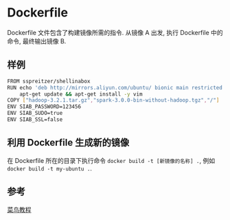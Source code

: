 # Dockerfile

Dockerfile 文件包含了构建镜像所需的指令. 从镜像 A 出发, 执行 Dockerfile 中的命令, 最终输出镜像 B.

## 样例

``` sh
FROM sspreitzer/shellinabox
RUN echo 'deb http://mirrors.aliyun.com/ubuntu/ bionic main restricted universe multiverse' > /etc/apt/sources.list && \
    apt-get update && apt-get install -y vim
COPY ["hadoop-3.2.1.tar.gz","spark-3.0.0-bin-without-hadoop.tgz","/"]
ENV SIAB_PASSWORD=123456
ENV SIAB_SUDO=true
ENV SIAB_SSL=false
```

## 利用 Dockerfile 生成新的镜像

在 Dockerfile 所在的目录下执行命令 `docker build -t [新镜像的名称] .`, 例如 `docker build -t my-ubuntu .`. 

## 参考

[菜鸟教程](https://www.runoob.com/docker/docker-dockerfile.html)